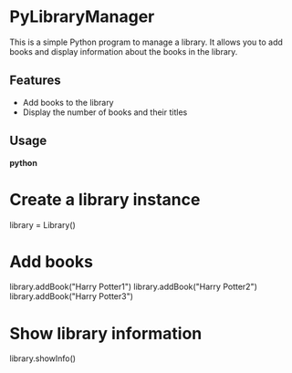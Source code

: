 # PyLibraryManager
This is a simple Python program to manage a library. It allows you to add books and display information about the books in the library.

## Features
- Add books to the library
- Display the number of books and their titles

## Usage

**python**

# Create a library instance
library = Library()

# Add books
library.addBook("Harry Potter1")
library.addBook("Harry Potter2")
library.addBook("Harry Potter3")

# Show library information
library.showInfo()
